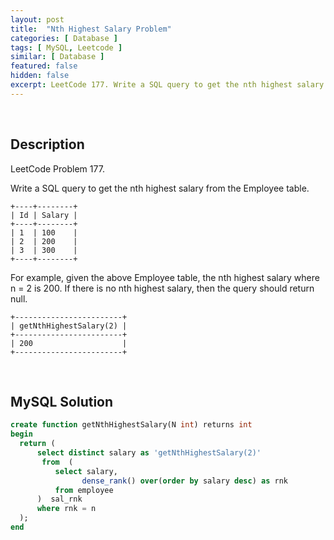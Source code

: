 ```yaml
---
layout: post
title:  "Nth Highest Salary Problem"
categories: [ Database ]
tags: [ MySQL, Leetcode ]
similar: [ Database ]
featured: false
hidden: false
excerpt: LeetCode 177. Write a SQL query to get the nth highest salary from the Employee table.
---
```


<br />

## Description

LeetCode Problem 177. 

Write a SQL query to get the nth highest salary from the Employee table.

```
+----+--------+
| Id | Salary |
+----+--------+
| 1  | 100    |
| 2  | 200    |
| 3  | 300    |
+----+--------+
```

For example, given the above Employee table, the nth highest salary where n = 2 is 200. If there is no nth highest salary, then the query should return null.

```
+------------------------+
| getNthHighestSalary(2) |
+------------------------+
| 200                    |
+------------------------+
```

<br />

## MySQL Solution


```sql
create function getNthHighestSalary(N int) returns int
begin
  return (
      select distinct salary as 'getNthHighestSalary(2)'
       from  (
          select salary,
                dense_rank() over(order by salary desc) as rnk
          from employee
      )  sal_rnk
      where rnk = n      
  );
end
```
